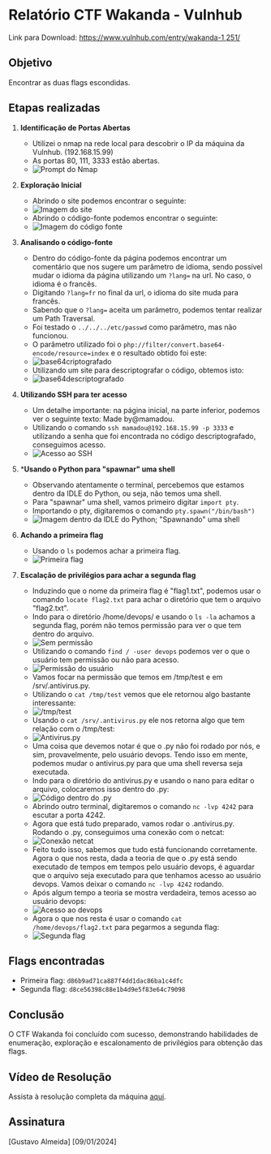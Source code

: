 # Relatório CTF Wakanda - Vulnhub
Link para Download: https://www.vulnhub.com/entry/wakanda-1,251/

## Objetivo
Encontrar as duas flags escondidas.

## Etapas realizadas

1. **Identificação de Portas Abertas**
   - Utilizei o nmap na rede local para descobrir o IP da máquina da Vulnhub. (192.168.15.99)
   - As portas 80, 111, 3333 estão abertas.
   - ![Prompt do Nmap](https://github.com/Finkeel/Relatorio-Wakanda/blob/main/imagens/scannmap.png)

2. **Exploração Inicial**
   - Abrindo o site podemos encontrar o seguinte:
   - ![Imagem do site](https://github.com/Finkeel/Relatorio-Wakanda/blob/main/imagens/site.png)
   - Abrindo o código-fonte podemos encontrar o seguinte:
   - ![Imagem do código fonte](https://github.com/Finkeel/Relatorio-Wakanda/blob/main/imagens/codigofonte.png)

3. **Analisando o código-fonte**
   - Dentro do código-fonte da página podemos encontrar um comentário que nos sugere um parâmetro de idioma, sendo possível mudar o idioma da página utilizando um `?lang=` na url. No caso, o idioma é o francês.
   - Digitando `?lang=fr` no final da url, o idioma do site muda para francês.
   - Sabendo que o `?lang=` aceita um parâmetro, podemos tentar realizar um Path Traversal.
   - Foi testado o `../../../etc/passwd` como parâmetro, mas não funcionou.
   - O parâmetro utilizado foi o `php://filter/convert.base64-encode/resource=index` e o resultado obtido foi este:
   - ![base64criptografado](https://github.com/Finkeel/Relatorio-Wakanda/blob/main/imagens/base64criptografado.png)
   - Utilizando um site para descriptografar o código, obtemos isto:
   - ![base64descriptografado](https://github.com/Finkeel/Relatorio-Wakanda/blob/main/imagens/base64descriptografado.png)

4. **Utilizando SSH para ter acesso**
   - Um detalhe importante: na página inicial, na parte inferior, podemos ver o seguinte texto: Made by@mamadou.
   - Utilizando o comando `ssh mamadou@192.168.15.99 -p 3333` e utilizando a senha que foi encontrada no código descriptografado, conseguimos acesso.
   - ![Acesso ao SSH](https://github.com/Finkeel/Relatorio-Wakanda/blob/main/imagens/acessossh.png)

5. ***Usando o Python para "spawnar" uma shell**
   - Observando atentamente o terminal, percebemos que estamos dentro da IDLE do Python, ou seja, não temos uma shell.
   - Para "spawnar" uma shell, vamos primeiro digitar `import pty`.
   - Importando o pty, digitaremos o comando `pty.spawn("/bin/bash")`
   - ![Imagem dentro da IDLE do Python; "Spawnando" uma shell](https://github.com/Finkeel/Relatorio-Wakanda/blob/main/imagens/spawnandoshell.png)

6. **Achando a primeira flag**
   - Usando o `ls` podemos achar a primeira flag.
   - ![Primeira flag](https://github.com/Finkeel/Relatorio-Wakanda/blob/main/imagens/primeiraflag.png)

7. **Escalação de privilégios para achar a segunda flag**
   - Induzindo que o nome da primeira flag é "flag1.txt", podemos usar o comando `locate flag2.txt` para achar o diretório que tem o arquivo "flag2.txt".
   - Indo para o diretório /home/devops/ e usando o `ls -la` achamos a segunda flag, porém não temos permissão para ver o que tem dentro do arquivo.
   - ![Sem permissão](https://github.com/Finkeel/Relatorio-Wakanda/blob/main/imagens/sempermissaosegundaflag.png)
   - Utilizando o comando `find / -user devops` podemos ver o que o usuário tem permissão ou não para acesso.
   - ![Permissão do usuário](https://github.com/Finkeel/Relatorio-Wakanda/blob/main/imagens/permissaousuario.png)
   - Vamos focar na permissão que temos em /tmp/test e em /srv/.antivirus.py.
   - Utilizando o `cat /tmp/test` vemos que ele retornou algo bastante interessante:
   - ![/tmp/test](https://github.com/Finkeel/Relatorio-Wakanda/blob/main/imagens/tmptest.png)
   - Usando o `cat /srv/.antivirus.py` ele nos retorna algo que  tem relação com o /tmp/test:
   - ![Antivirus.py](https://github.com/Finkeel/Relatorio-Wakanda/blob/main/imagens/antiviruspy.png)
   - Uma coisa que devemos notar é que o .py não foi rodado por nós, e sim, provavelmente, pelo usuário devops. Tendo isso em mente, podemos mudar o antivirus.py para que uma shell reversa seja executada.
   - Indo para o diretório do antivirus.py e usando o nano para editar o arquivo, colocaremos isso dentro do .py:
   - ![Código dentro do .py](https://github.com/Finkeel/Relatorio-Wakanda/blob/main/imagens/codigopython.png)
   - Abrindo outro terminal, digitaremos o comando `nc -lvp 4242` para escutar a porta 4242.
   - Agora que está tudo preparado, vamos rodar o .antivirus.py. Rodando o .py, conseguimos uma conexão com o netcat:
   - ![Conexão netcat](https://github.com/Finkeel/Relatorio-Wakanda/blob/main/imagens/netcat.png)
   - Feito tudo isso, sabemos que tudo está funcionando corretamente. Agora o que nos resta, dada a teoria de que o .py está sendo executado de tempos em tempos pelo usuário devops, é aguardar que o arquivo seja executado para que tenhamos acesso ao usuário devops. Vamos deixar o comando `nc -lvp 4242` rodando.
   - Após algum tempo a teoria se mostra verdadeira, temos acesso ao usuário devops:
   - ![Acesso ao devops](https://github.com/Finkeel/Relatorio-Wakanda/blob/main/imagens/devopsacesso.png)
   - Agora o que nos resta é usar o comando `cat /home/devops/flag2.txt` para pegarmos a segunda flag:
   - ![Segunda flag](https://github.com/Finkeel/Relatorio-Wakanda/blob/main/imagens/segundaflagpega.png)

## Flags encontradas
- Primeira flag: `d86b9ad71ca887f4dd1dac86ba1c4dfc`
- Segunda flag: `d8ce56398c88e1b4d9e5f83e64c79098`

## Conclusão
O CTF Wakanda foi concluído com sucesso, demonstrando habilidades de enumeração, exploração e escalonamento de privilégios para obtenção das flags.

## Vídeo de Resolução
Assista à resolução completa da máquina [aqui](https://www.youtube.com/watch?v=2-VJPadF79A).

## Assinatura
[Gustavo Almeida]
[09/01/2024]
